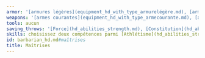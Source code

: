 ```yaml
---
armor: '[armures légères](equipment_hd_with_type_armurelégère.md), [armures intermédiaires](equipment_hd_with_type_armureintermédiaire.md), [boucliers](hd_equipment_bouclier.md)'
weapons: '[armes courantes](equipment_hd_with_type_armecourante.md), [armes de guerre]'
tools: aucun
saving_throws: '[Force](hd_abilities_strength.md), [Constitution](hd_abilities_constitution.md)'
skills: choisissez deux compétences parmi [Athlétisme](hd_abilities_strength_athletisme.md), [Dressage](hd_abilities_wisdom_dressage.md), [Intimidation](hd_abilities_charisma_intimidation.md), [Nature](hd_abilities_intelligence_nature.md), [Perception](hd_abilities_wisdom_perception.md) et [Survie](hd_abilities_wisdom_survie.md)
id: barbarian_hd.md#maîtrises
title: Maîtrises
---
```


